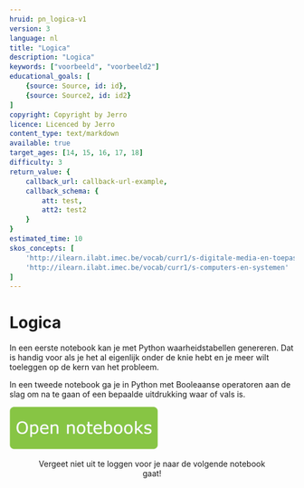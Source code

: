 ```yaml
---
hruid: pn_logica-v1
version: 3
language: nl
title: "Logica"
description: "Logica"
keywords: ["voorbeeld", "voorbeeld2"]
educational_goals: [
    {source: Source, id: id}, 
    {source: Source2, id: id2}
]
copyright: Copyright by Jerro
licence: Licenced by Jerro
content_type: text/markdown
available: true
target_ages: [14, 15, 16, 17, 18]
difficulty: 3
return_value: {
    callback_url: callback-url-example,
    callback_schema: {
        att: test,
        att2: test2
    }
}
estimated_time: 10
skos_concepts: [
    'http://ilearn.ilabt.imec.be/vocab/curr1/s-digitale-media-en-toepassingen', 
    'http://ilearn.ilabt.imec.be/vocab/curr1/s-computers-en-systemen'
]
---
```

# Logica
In een eerste notebook kan je met Python waarheidstabellen genereren. Dat is handig voor als je het al eigenlijk onder de knie hebt en je meer wilt toeleggen op de kern van het probleem. 

In een tweede notebook ga je in Python met Booleaanse operatoren aan de slag om na te gaan of een bepaalde uitdrukking waar of vals is.  

[![](embed/Knop.png "Knop")](https://kiks.ilabt.imec.be/jupyterhub/?id=0600 "Notebooks logica")
<figure>
    <figcaption align = "center">Vergeet niet uit te loggen voor je naar de volgende notebook gaat!</figcaption>
</figure>

